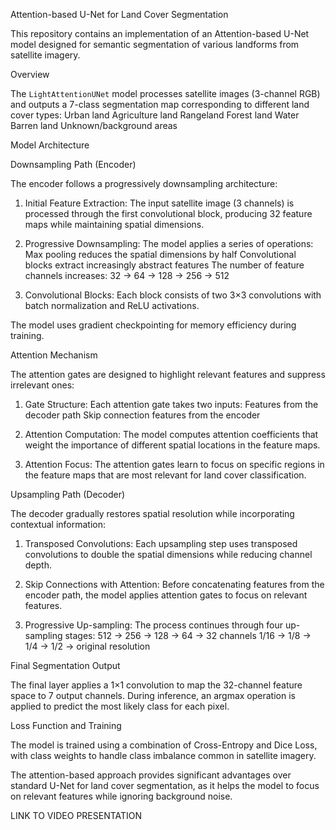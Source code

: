 Attention-based U-Net for Land Cover Segmentation

This repository contains an implementation of an Attention-based U-Net model designed for semantic segmentation of various landforms from satellite imagery.

Overview

The `LightAttentionUNet` model processes satellite images (3-channel RGB) and outputs a 7-class segmentation map corresponding to different land cover types:
Urban land
Agriculture land
Rangeland
Forest land
Water
Barren land
Unknown/background areas

Model Architecture

Downsampling Path (Encoder)

The encoder follows a progressively downsampling architecture:

1. Initial Feature Extraction: The input satellite image (3 channels) is processed through the first convolutional block, producing 32 feature maps while maintaining spatial dimensions.

2. Progressive Downsampling: The model applies a series of operations:
   Max pooling reduces the spatial dimensions by half
   Convolutional blocks extract increasingly abstract features
   The number of feature channels increases: 32 → 64 → 128 → 256 → 512

3. Convolutional Blocks: Each block consists of two 3×3 convolutions with batch normalization and ReLU activations.

The model uses gradient checkpointing for memory efficiency during training.

Attention Mechanism

The attention gates are designed to highlight relevant features and suppress irrelevant ones:

1. Gate Structure: Each attention gate takes two inputs:
   Features from the decoder path
   Skip connection features from the encoder

2. Attention Computation: The model computes attention coefficients that weight the importance of different spatial locations in the feature maps.

3. Attention Focus: The attention gates learn to focus on specific regions in the feature maps that are most relevant for land cover classification.

 Upsampling Path (Decoder)

The decoder gradually restores spatial resolution while incorporating contextual information:

1. Transposed Convolutions: Each upsampling step uses transposed convolutions to double the spatial dimensions while reducing channel depth.

2. Skip Connections with Attention: Before concatenating features from the encoder path, the model applies attention gates to focus on relevant features.

3. Progressive Up-sampling: The process continues through four up-sampling stages:
   512 → 256 → 128 → 64 → 32 channels
   1/16 → 1/8 → 1/4 → 1/2 → original resolution

Final Segmentation Output

The final layer applies a 1×1 convolution to map the 32-channel feature space to 7 output channels. During inference, an argmax operation is applied to predict the most likely class for each pixel.

Loss Function and Training

The model is trained using a combination of Cross-Entropy and Dice Loss, with class weights to handle class imbalance common in satellite imagery.

The attention-based approach provides significant advantages over standard U-Net for land cover segmentation, as it helps the model to focus on relevant features while ignoring background noise.

LINK TO VIDEO PRESENTATION 

